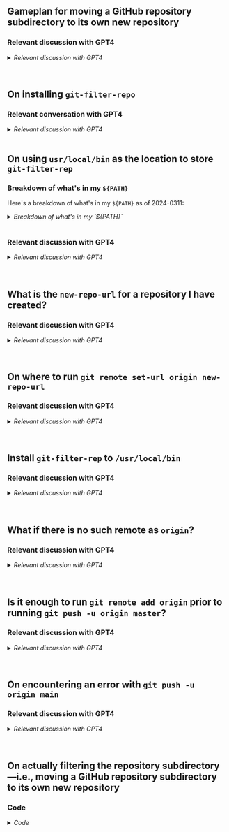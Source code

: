 ## Gameplan for moving a GitHub repository subdirectory to its own new repository
### Relevant discussion with GPT4
<details>
<summary><i>Relevant discussion with GPT4</i></summary>
<br />

**Me**  
I want to move a GitHub repository subdirectory to its own new repository. Any advice regarding this?

**GPT4**  
Moving a subdirectory from one GitHub repository to its own new repository while preserving its commit history involves a few steps. Here's a step-by-step guide to help you through the process:

***Step 1: Clone the Original Repository***  
First, you'll need a local copy of the original repository. Replace `original-repo-url` with the URL of your GitHub repository.
```bash
git clone original-repo-url
cd name-of-original-repo
```

***Step 2: Filter the Subdirectory***  
Use the `git filter-branch` command or the newer `git-filter-repo` command (which you might need to install separately) to rewrite the repository's history, keeping only the commits that affect the specified subdirectory.

Using `git filter-branch` (pre-installed with Git but considered somewhat legacy):
```bash
git filter-branch --prune-empty --subdirectory-filter path/to/subdirectory HEAD
```

Using `git-filter-repo` (faster and more flexible, but requires separate installation):
First, install `git-filter-repo` if you haven't already (see the official documentation for installation instructions).

Then, run:
```bash
git-filter-repo --subdirectory-filter path/to/subdirectory
```

This command rewrites the repository's history to make the root of the subdirectory the new root of the repository.

***Step 3: Create a New Repository on GitHub***  
Go to GitHub and create a new repository for the subdirectory. Note the URL of the new repository.

***Step 4: Change the Remote Repository URL***  
Now, you'll want to push the filtered local repository to the new GitHub repository you just created. First, change the remote URL to the new repository's URL:
```bash
git remote set-url origin new-repo-url
```

Replace `new-repo-url` with the URL of the new repository you created on GitHub.

***Step 5: Push to the New Repository***  
Finally, push the local repository's content to the new GitHub repository:
```bash
git push -u origin master
```

If you're using a branch name other than `master` (such as `main` or something else), adjust the command accordingly.

***Additional Considerations***  
- *Large Repositories:* For very large repositories, the filter-branch command can be slow. In such cases, git filter-repo is recommended due to its better performance.
- *Dependencies and References:* If the subdirectory has dependencies on other parts of the original repository or if there are references you need to update (such as CI configurations), make sure to adjust those after moving the subdirectory.
- *Archiving:* If the original subdirectory will no longer be used in the original repository, consider removing it from there and committing that change to avoid confusion.

By following these steps, you can effectively move a subdirectory from one GitHub repository to its own new repository while retaining its commit history.
</details>
<br />
<br />

## On installing `git-filter-repo`
### Relevant conversation with GPT4
<details>
<summary><i>Relevant discussion with GPT4</i></summary>
<br />

**Me**  
To install `git-filter-repo`, I just need to put the script somewhere in my system (e.g., maybe my `${HOME}`) and then add it to my `${PATH}`. How should I go about this?

**GPT4**  
To install `git-filter-repo` and make it accessible from anywhere on your system, you indeed need to place the script in a directory that's included in your system's `${PATH}` variable. Here's a step-by-step guide on how to do this on a Unix-like system (Linux/macOS):

***Step 1: Download `git-filter-repo`***  
First, download `git-filter-repo` from its official repository. You can do this by visiting the `git-filter-repo` GitHub page and downloading the script manually or by using `wget` or `curl` in the terminal. For example:

```bash
curl -O https://raw.githubusercontent.com/newren/git-filter-repo/main/git-filter-repo
```

***Step 2: Move the Script to a Suitable Location***  
It's a good practice to keep custom scripts in a dedicated directory within your home directory, such as `${HOME}/bin`. If this directory doesn't exist, create it:
```bash
mkdir -p ${HOME}/bin
```

Then move `git-filter-repo` to this directory:
```bash
mv git-filter-repo ${HOME}/bin/
```

***Step 3: Make the Script Executable***  
Change the permissions of the script to make it executable:
```bash
chmod +x ${HOME}/bin/git-filter-repo
```

***Step 4: Add the Directory to Your `${PATH}`***  
To make sure your system can find `git-filter-repo` when you run it from any location, add `${HOME}/bin` to your `${PATH}`. Edit your shell's configuration file (`.bashrc` for Bash, `.zshrc` for Zsh, etc.):

For Bash, edit `.bashrc`:
```bash
nano ${HOME}/.bashrc
```

For Zsh, edit `.zshrc`:
```bash
nano ${HOME}/.zshrc
```

Add the following line to the end of the file:
```bash
export PATH="${HOME}/bin:${PATH}"
```

Save and close the file. Then, apply the changes:

```bash
source ${HOME}/.bashrc
```

Or, if you're using Zsh:
```bash
source ${HOME}/.zshrc
```

***Step 5: Verify the Installation***  
Verify that `git-filter-repo` is correctly installed and accessible from anywhere by running:

```bash
git-filter-repo --version
```

You should see the version number of `git-filter-repo` printed to the console.

This completes the installation. You now have `git-filter-repo` installed and added to your `${PATH}`, making it accessible from any location in your terminal.
</details>
<br />

## On using `usr/local/bin` as the location to store `git-filter-rep`
### Breakdown of what's in my `${PATH}`
Here's a breakdown of what's in my `${PATH}` as of 2024-0311:
<details>
<summary><i>Breakdown of what's in my `${PATH}`</i></summary>

```
/opt/homebrew/opt/grep/libexec/gnubin
/opt/homebrew/opt/gnu-which/libexec/gnubin
/opt/homebrew/opt/gnu-tar/libexec/gnubin
/opt/homebrew/opt/gnu-sed/libexec/gnubin
/opt/homebrew/opt/gnu-indent/libexec/gnubin
/opt/homebrew/opt/findutils/libexec/gnubin
/opt/homebrew/opt/ed/libexec/gnubin
/opt/homebrew/opt/libressl/bin
/opt/homebrew/opt/bison/bin
/opt/homebrew/opt/flex/bin
/opt/homebrew/opt/python/libexec/bin
/opt/homebrew/opt/unzip/bin
/opt/homebrew/opt/file-formula/bin
/opt/homebrew/opt/m4/bin
/opt/homebrew/opt/make/libexec/gnubin
/opt/homebrew/opt/coreutils/libexec/gnubin
/opt/homebrew/bin
/Users/kalavattam/miniconda3/bin
/Users/kalavattam/miniconda3/condabin
/opt/homebrew/bin
/opt/homebrew/sbin
/usr/local/bin
/System/Cryptexes/App/usr/bin
/usr/bin
/bin
/usr/sbin
/sbin
/var/run/com.apple.security.cryptexd/codex.system/bootstrap/usr/local/bin
/var/run/com.apple.security.cryptexd/codex.system/bootstrap/usr/bin
/var/run/com.apple.security.cryptexd/codex.system/bootstrap/usr/appleinternal/bin
/opt/X11/bin
/opt/homebrew/opt/fzf/bin
/Users/kalavattam/GTFtools_0.8.0
/Users/kalavattam/bbmap
```
</details>
<br />

### Relevant discussion with GPT4
<details>
<summary><i>Relevant discussion with GPT4</i></summary>
<br />

**Me**  
Here are the `bin` options I have in my `$PATH`:  
`/usr/local/bin:/usr/bin:/bin:/usr/sbin:/sbin`

Which one do you think I should work with for `git-filter-repo`?

**GPT4**  
Given the options in your `$PATH`, `/usr/local/bin` is generally the best choice for installing user-level software and scripts like `git-filter-repo`. This directory is intended for software and scripts that are not managed by the system's package manager and are intended to be accessible to all users on the system. Installing custom or third-party software in `/usr/local/bin` helps keep them separate from the system's default binaries located in `/usr/bin` and `/bin`, and it's a common practice on Unix-like systems.

Here's why `/usr/local/bin` is a suitable choice:
- *User-installed Software:* It's a conventional location for software and scripts installed by the user, rather than software provided by the system's package manager.
- *System-wide Accessibility:* Placing the script in /usr/local/bin makes it accessible to all users on the system (assuming they all have `/usr/local/bin` in their `$PATH`), which is useful for tools like `git-filter-repo` that you might want available regardless of the active user.
- *Avoids Overwriting System Binaries:* By using `/usr/local/bin`, you reduce the risk of overwriting system binaries or creating conflicts with system-managed files in `/usr/bin` and `/bin`.

***Steps to install `git-filter-repo` in `/usr/local/bin`***  
*Download `git-filter-repo` (if you haven't already):*
```bash
curl -O https://raw.githubusercontent.com/newren/git-filter-repo/main/git-filter-repo
```
*Move and rename (optional) the script to `/usr/local/bin`:*
```bash
sudo mv git-filter-repo /usr/local/bin/git-filter-repo
```
*Make it executable:*
```bash
sudo chmod +x /usr/local/bin/git-filter-repo
```
*Verify installation:*
```bash
git-filter-repo --version
```

By following these steps, you'll install `git-filter-repo` in a standard, system-wide accessible location that aligns with Unix conventions for user-installed software.
</details>
<br />
<br />

## What is the `new-repo-url` for a repository I have created?
### Relevant discussion with GPT4
<details>
<summary><i>Relevant discussion with GPT4</i></summary>
<br />

**Me**  
How can I figure out what is the `new-repo-url` for a repository I have created?

E.g., with respect to this command:
```bash
git remote set-url origin new-repo-url
```

**GPT4**  
To figure out the `new-repo-url` for a repository you've created, you'll need to obtain the URL provided by GitHub (or another Git hosting service) for that repository. Here's how you can do it on GitHub, which is a common scenario:

***Finding the Repository URL on GitHub***  
1. *Navigate to Your GitHub Repository:* Open your web browser and go to your GitHub account. Then, navigate to the repository you've created.
2. *Locate the "Code" Button:* On the repository's main page, you'll see a green button labeled "Code" near the top right, just above the file list.
3. *Get the Repository URL:* Click the "Code" button. A dropdown menu will appear, offering you options to clone the repository with HTTPS, SSH, or GitHub CLI. Here are your options:
- *HTTPS:* If you're using HTTPS, simply copy the URL shown (it will look something like https://github.com/username/repo-name.git).
- *SSH:* If you're using SSH, switch to the SSH tab and copy the SSH URL (it will look like git@github.com:username/repo-name.git).
- *GitHub CLI:* For using the GitHub CLI, it shows a command rather than a URL, so you'd typically use HTTPS or SSH URLs for setting remote URLs.

***Using the Repository URL in Git***  
Once you've copied the repository URL, use it in your command to set the new remote URL:
```bash
git remote set-url origin <new-repo-url>
```

Replace <new-repo-url> with the URL you just copied. For example:
```bash
git remote set-url origin https://github.com/username/repo-name.git
```

or with SSH:
```bash
git remote set-url origin git@github.com:username/repo-name.git
```

***Confirming the Change***  
After changing the remote URL, you can confirm that the operation was successful by listing the remote URLs associated with your repository:
```bash
git remote -v
```

This command will show you the URLs for fetching and pushing for each remote associated with your local repository. After executing the `set-url` command, you should see the remote URL for origin has been updated to the new URL you provided.

This process applies to GitHub, but the steps are similar for other Git hosting services like GitLab or Bitbucket, with differences mainly in how they structure their repository URLs and where the clone URL can be found on their respective web interfaces.
</details>
<br />
<br />

## On where to run `git remote set-url origin new-repo-url`
### Relevant discussion with GPT4
<details>
<summary><i>Relevant discussion with GPT4</i></summary>
<br />

**Me**  
Currently, I am in the following directory,
```txt
/Users/kalavattam/repos/bak/2023_rDNA
```

and I have just run the following command,
```bash
git-filter-repo --subdirectory-filter "results/2023-0406_tutorial_ChIP-seq_analyses"
```

which printed the following to my console,
```txt
Parsed 229 commits
New history written in 0.48 seconds; now repacking/cleaning...
Repacking your repo and cleaning out old unneeded objects
HEAD is now at ecf547c Finally pushing the last couple weeks of work (but not the scratch work) to the tutorial repo; this work concerned various set operations with ChIP-seq MACS3 peak sets (Rachel's data: Esa1, Gcn5, and Rpd3)
Enumerating objects: 170, done.
Counting objects: 100% (170/170), done.
Delta compression using up to 8 threads
Compressing objects: 100% (98/98), done.
Writing objects: 100% (170/170), done.
Total 170 (delta 76), reused 130 (delta 72), pack-reused 0
Completely finished after 0.70 seconds.
```

According to your instructions, the next step is as follows:
> Step 4: Change the Remote Repository URL  
> Now, you'll want to push the filtered local repository to the new GitHub repository you just created. First, change the remote URL to the new repository's URL:
> ```bash
> git remote set-url origin new-repo-url
> ```
> 
> Replace `new-repo-url` with the URL of the new repository you created on GitHub.

Am I to run `git remote set-url origin new-repo-url`, where `new-repo-url` is `https://github.com/kalavattam/2023_teaching.git` from my current directory, `/Users/kalavattam/repos/bak/2023_rDNA`?
</details>
<br />
<br />

## Install `git-filter-rep` to `/usr/local/bin`
### Relevant discussion with GPT4
<details>
<summary><i>Relevant discussion with GPT4</i></summary>
<br />

**Me**  
```bash
cd /usr/local/bin

sudo curl -O https://raw.githubusercontent.com/newren/git-filter-repo/main/git-filter-repo

sudo chmod +x git-filter-repo

git-filter-repo --version
# ae71fad1d03f
```

**GPT4**  
Yes, based on your current directory (`/Users/kalavattam/repos/bak/2023_rDNA`) and the steps you've followed so far with `git-filter-repo`, you should run the `git remote set-url origin new-repo-url` command with `new-repo-url` being https://github.com/kalavattam/2023_teaching.git from your current directory. This command will change the remote URL of the repository located in your current directory to point to the new repository on GitHub, allowing you to push the filtered history to the new repository.

Here's how to do it:

1. Ensure you are in the correct directory (`/Users/kalavattam/repos/bak/2023_rDNA`). If you're not sure, you can verify your current directory by running:
```bash
pwd
```

Change the remote URL to the new repository's URL:
```bash
git remote set-url origin https://github.com/kalavattam/2023_teaching.git
``` 

You can confirm that the remote URL was successfully updated by listing the current remotes with their URLs:
```bash
git remote -v
```
You should see the URL for the origin remote has been updated to https://github.com/kalavattam/2023_teaching.git.

After updating the remote URL, you're ready to push the changes to the new repository. Since `git-filter-repo` has rewritten the history, it is a good practice to use `git push --force` to overwrite the history in the remote repository with your newly filtered history:
```bash
git push --force origin master
```

If you're using a different default branch (such as `main`), replace `master` with the name of your default branch in the command above.
</details>
<br />
<br />

## What if there is no such remote as `origin`?
### Relevant discussion with GPT4
<details>
<summary><i>Relevant discussion with GPT4</i></summary>
<br />

**Me**  
How can I troubleshoot this? How can I find the name I should use instead of `origin`?
```txt
❯ git remote set-url origin https://github.com/kalavattam/2023_teaching.git
error: No such remote 'origin'
```

**GPT4**  
The error message `No such remote 'origin'` indicates that there is no remote repository with the name `origin` currently associated with your local Git repository. You can troubleshoot and resolve this issue by following these steps:

***List Existing Remotes***  
First, check the current remotes associated with your repository to see what they're named:
```bash
git remote -v
```

This command will list all the remote repositories your local repository knows about, along with the URLs associated with the fetch and push actions for each remote.

***Add a New Remote***  
If the output of `git remote -v` does not list an `origin` (or if there are no remotes listed at all), you need to add a new remote with the name `origin` pointing to your GitHub repository URL:
```bash
git remote add origin https://github.com/kalavattam/2023_teaching.git
```

***Rename an Existing Remote***  
If there is a remote, but it's not named `origin` (for example, if it's named upstream or some other name), and you want to rename it to `origin`, you can use the `git remote rename` command:
```bash
git remote rename existing_remote_name origin
```

Replace `existing_remote_name` with the actual name of the remote you found using `git remote -v`.

***Set the URL for an Existing Remote***  
If there's already a remote with a different name, and you simply want to change its URL without renaming it to `origin`, you can replace `origin` in the original command with the actual name of your remote:
```bash
git remote set-url existing_remote_name https://github.com/kalavattam/2023_teaching.git
```

Again, replace `existing_remote_name` with the name of the remote you're intending to update.

***Confirm the Changes***  
After adding, renaming, or updating the remote, run `git remote -v` again to confirm that the changes were made successfully. You should now see the origin remote (or whichever name you've chosen to use) listed with the correct URL to your GitHub repository.

With the remote correctly set up, you can proceed with pushing your changes to the repository using `git push` (you might need to use `--force` or `--set-upstream` options depending on your situation).
</details>
<br />
<br />

## Is it enough to run `git remote add origin` prior to running `git push -u origin master`?
### Relevant discussion with GPT4
<details>
<summary><i>Relevant discussion with GPT4</i></summary>
<br />

**Me**  
I have run the following command:
```bash
git remote add origin https://github.com/kalavattam/2023_teaching.git
```

Having done so, can I proceed with Step #5?
> Step 5: Push to the New Repository
> Finally, push the local repository's content to the new GitHub repository:
> 
> ```bash
> git push -u origin master
> ```
> If you're using a branch name other than master (such as main or something else), adjust the command accordingly.

**GPT4**  
Yes, after successfully adding a remote named `origin` with the command you've run:
```bash
git remote add origin https://github.com/kalavattam/2023_teaching.git
```

You can proceed with Step #5 and push the local repository's content to the new GitHub repository. However, you should check which branch you are currently on, especially since many repositories now use `main` as the default branch name instead of `master`.

To check your current branch, use:
```bash
git branch
```

The branch you're currently on will be marked with an asterisk \(\*\).

If your current branch is `master`, you can follow the step as written:
```bash
git push -u origin master
```

If your branch is named differently, such as main or any other name, you should replace master with the name of your current branch:
```bash
git push -u origin main
```

The `-u` flag sets the upstream for your branch, linking your local branch with the remote one, which will make future pushes (simply `git push`) and pulls automatically refer to this upstream setting without needing to specify the remote and branch names.

If you have just filtered your repository and it's the first time you are pushing to this new repository, you may need to use the `--force` flag because `git-filter-repo` rewrites the history, which can cause discrepancies with the remote history:
```bash
git push -u origin main --force
```

Replace `main` with your actual branch name if it's different.
</details>
<br />
<br />

## On encountering an error with `git push -u origin main`
### Relevant discussion with GPT4
<details>
<summary><i>Relevant discussion with GPT4</i></summary>
<br />

**Me**  
After running this command,
```bash
git push -u origin main
```

I got the following error message:
```txt
❯ git push -u origin main
To https://github.com/kalavattam/2023_teaching.git
 ! [rejected]        main -> main (fetch first)
error: failed to push some refs to 'https://github.com/kalavattam/2023_teaching.git'
hint: Updates were rejected because the remote contains work that you do
hint: not have locally. This is usually caused by another repository pushing
hint: to the same ref. You may want to first integrate the remote changes
hint: (e.g., 'git pull ...') before pushing again.
hint: See the 'Note about fast-forwards' in 'git push --help' for details.
```

Regarding `2023_teaching`, I don't care about any "work that \[I\] do not have locally". How can I move forward? Is it possible for me to force the `push`?

**GPT4**  
Yes, you can force the push if you're sure that you don't need any commits that are currently on the remote repository and that overwriting the history on the remote is safe in your context. This situation often arises after using tools like `git-filter-repo`, where you've intentionally rewritten the history of your repository and need the remote repository to reflect these changes.

To force the push to the remote repository and overwrite its history with your local history, you can use the `--force` flag with `git push`:
```bash
git push -u origin main --force
```

Or, as a safer alternative, you can use `--force-with-lease`, which ensures you do not overwrite the work of others on the remote repository in case there have been updates to it since you last fetched:
```bash
git push -u origin main --force-with-lease
```

The `--force-with-lease` option is generally recommended over `--force` because it provides an extra level of safety, ensuring that you do not accidentally overwrite remote changes you're unaware of. However, if you're absolutely certain that it's safe to overwrite the remote repository (for instance, if it's a new repository or you're the only one working on it), using `--force` is acceptable.

Remember, using `--force` or `--force-with-lease` will overwrite the history on the remote. This action cannot be undone and may result in loss of work if not used carefully. Always make sure that this is what you really intend to do before proceeding.
</details>
<br />
<br />

## On actually filtering the repository subdirectory&mdash;i.e., moving a GitHub repository subdirectory to its own new repository
### Code
<details>
<summary><i>Code</i></summary>

```bash
#!/bin/bash

cd /usr/local/bin

sudo curl -O https://raw.githubusercontent.com/newren/git-filter-repo/main/git-filter-repo

sudo chmod +x git-filter-repo

git-filter-repo --version

cd ~/repos

mkdir bak

cd bak

gh repo clone kalavattam/2023_rDNA

cd 2023_rDNA

git-filter-repo --subdirectory-filter "results/2023-0406_tutorial_ChIP-seq_analyses"

git remote set-url origin https://github.com/kalavattam/2023_teaching.git
#  Error

git remote -v
#  Returns nothing

git remote add origin https://github.com/kalavattam/2023_teaching.git
#  Seems to have worked 

git branch
# * main

# git push -u origin main  # See question below
git push -u origin main --force
# Enumerating objects: 170, done.
# Counting objects: 100% (170/170), done.
# Delta compression using up to 8 threads
# Compressing objects: 100% (94/94), done.
# Writing objects: 100% (170/170), 2.97 MiB | 3.40 MiB/s, done.
# Total 170 (delta 76), reused 170 (delta 76), pack-reused 0
# remote: Resolving deltas: 100% (76/76), done.
# To https://github.com/kalavattam/2023_teaching.git
#  + 6236e05...ecf547c main -> main (forced update)
# branch 'main' set up to track 'origin/main'.
```
</details>
<br />
